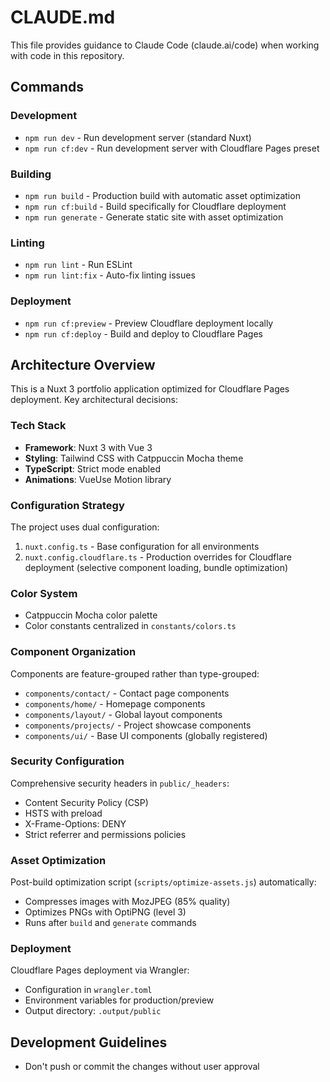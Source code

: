 # CLAUDE.md

This file provides guidance to Claude Code (claude.ai/code) when working with code in this repository.

## Commands

### Development
- `npm run dev` - Run development server (standard Nuxt)
- `npm run cf:dev` - Run development server with Cloudflare Pages preset

### Building
- `npm run build` - Production build with automatic asset optimization
- `npm run cf:build` - Build specifically for Cloudflare deployment
- `npm run generate` - Generate static site with asset optimization

### Linting
- `npm run lint` - Run ESLint
- `npm run lint:fix` - Auto-fix linting issues

### Deployment
- `npm run cf:preview` - Preview Cloudflare deployment locally
- `npm run cf:deploy` - Build and deploy to Cloudflare Pages

## Architecture Overview

This is a Nuxt 3 portfolio application optimized for Cloudflare Pages deployment. Key architectural decisions:

### Tech Stack
- **Framework**: Nuxt 3 with Vue 3
- **Styling**: Tailwind CSS with Catppuccin Mocha theme
- **TypeScript**: Strict mode enabled
- **Animations**: VueUse Motion library

### Configuration Strategy
The project uses dual configuration:
1. `nuxt.config.ts` - Base configuration for all environments
2. `nuxt.config.cloudflare.ts` - Production overrides for Cloudflare deployment (selective component loading, bundle optimization)

### Color System
- Catppuccin Mocha color palette
- Color constants centralized in `constants/colors.ts`

### Component Organization
Components are feature-grouped rather than type-grouped:
- `components/contact/` - Contact page components
- `components/home/` - Homepage components  
- `components/layout/` - Global layout components
- `components/projects/` - Project showcase components
- `components/ui/` - Base UI components (globally registered)

### Security Configuration
Comprehensive security headers in `public/_headers`:
- Content Security Policy (CSP)
- HSTS with preload
- X-Frame-Options: DENY
- Strict referrer and permissions policies

### Asset Optimization
Post-build optimization script (`scripts/optimize-assets.js`) automatically:
- Compresses images with MozJPEG (85% quality)
- Optimizes PNGs with OptiPNG (level 3)
- Runs after `build` and `generate` commands

### Deployment
Cloudflare Pages deployment via Wrangler:
- Configuration in `wrangler.toml`
- Environment variables for production/preview
- Output directory: `.output/public`

## Development Guidelines
- Don't push or commit the changes without user approval